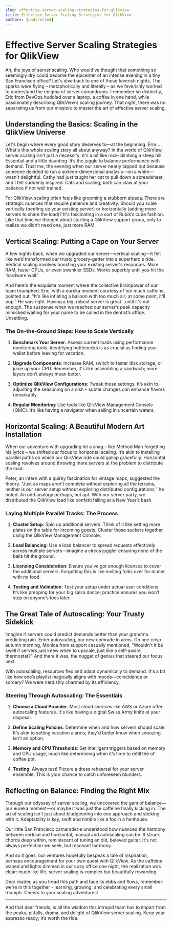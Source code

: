 ```yaml
---
slug: effective-server-scaling-strategies-for-qlikview
title: Effective Server Scaling Strategies for QlikView
authors: [undirected]
---
```



# Effective Server Scaling Strategies for QlikView

Ah, the joys of server scaling. Who would’ve thought that something so seemingly dry could become the epicenter of an intense evening in a tiny San Francisco office? Let's dive back to one of those feverish nights. The sparks were flying – metaphorically and literally – as we feverishly worked to understand the enigma of server conundrums. I remember so distinctly, Eric from DevOps huddled over a laptop, a coffee in one hand, while passionately describing QlikView’s scaling journey. That night, there was no separating us from our mission: to master the art of effective server scaling.

## **Understanding the Basics: Scaling in the QlikView Universe**

Let's begin where every good story deserves to—at the beginning. Erm... What's this whole scaling story all about anyway? In the world of QlikView, server scaling isn't just a necessity; it's a bit like rock-climbing a steep hill. Essential and a little daunting. It’s the juggle to balance performance with demand. Trust me, the evening when our server nearly tapped out because someone decided to run a sixteen-dimensional analysis—on a whim—wasn't delightful. Cathy had just taught her cat to pull down a spreadsheet, and I felt suddenly inspired. Cats and scaling; both can claw at your patience if not well trained.

For QlikView, scaling often feels like grooming a stubborn alpaca. There are strategic nuances that require patience and creativity. Should you scale vertically (beefing up your existing server) or horizontally (adding more servers to share the load)? It's fascinating in a sort of Rubik’s cube fashion. Like that time we thought about starting a QlikView support group, only to realize we didn’t need one, just more RAM.

## **Vertical Scaling: Putting a Cape on Your Server**

A few nights back, when we upgraded our server—vertical scaling—it felt like we’d transformed our trusty grocery-getter into a superhero's ride. Vertical scaling involves boosting your existing server's resources. More RAM, faster CPUs, or even swankier SSDs. Works superbly until you hit the ‘hardware wall.’

And here's the exquisite moment where the collective brainpower of our team triumphed. Eric, with a eureka moment courtesy of too much caffeine, pointed out, "It's like inflating a balloon with too much air; at some point, it’ll pop.” He was right. Having a big, robust server is great...until it's not enough. The suspense when we reached our server’s peak capacity mimicked waiting for your name to be called in the dentist’s office. Unsettling.

### **The On-the-Ground Steps: How to Scale Vertically**

1. **Benchmark Your Server**: Assess current loads using performance monitoring tools. Identifying bottlenecks is as crucial as finding your wallet before leaving for vacation.
   
2. **Upgrade Components**: Increase RAM, switch to faster disk storage, or juice up your CPU. Remember, it's like assembling a sandwich; more layers don’t always mean better.

3. **Optimize QlikView Configurations**: Tweak those settings. It’s akin to adjusting the seasoning on a dish – subtle changes can enhance flavors remarkably. 

4. **Regular Monitoring**: Use tools like QlikView Management Console (QMC). It’s like having a navigator when sailing in uncertain waters.

## **Horizontal Scaling: A Beautiful Modern Art Installation**

When our adventure with upgrading hit a snag – like Method Man forgetting his lyrics – we shifted our focus to horizontal scaling. It’s akin to installing parallel paths on which our QlikView ride could gallop gracefully. Horizontal scaling revolves around throwing more servers at the problem to distribute the load.

Peter, an intern with a quirky fascination for vintage maps, suggested the theory. "Just as maps aren’t complete without exploring all the terrains, neither is our server setup without exploring distributed configurations,” he noted. An odd analogy perhaps, but apt. With our server party, we distributed the QlikView load like confetti falling at a New Year’s bash.

### **Laying Multiple Parallel Tracks: The Process**

1. **Cluster Setup**: Spin up additional servers. Think of it like setting more plates on the table for incoming guests. Cluster those suckers together using the QlikView Management Console. 

2. **Load Balancing**: Use a load balancer to spread requests effectively across multiple servers—imagine a circus juggler ensuring none of the balls hit the ground.

3. **Licensing Consideration**: Ensure you’ve got enough licenses to cover the additional servers. Forgetting this is like inviting folks over for dinner with no food.

4. **Testing and Validation**: Test your setup under actual user conditions. It’s like prepping for your big salsa dance; practice ensures you won’t step on anyone’s toes later.

## **The Great Tale of Autoscaling: Your Trusty Sidekick**

Imagine if servers could predict demands better than your grandma predicting rain. Enter autoscaling, our new comrade in arms. On one crisp autumn morning, Monica from support casually mentioned, "Wouldn't it be swell if servers just knew when to upscale, just like a self-aware thermostat?" And there it was, the nugget of genius that steered our focus next.

With autoscaling, resources flex and adapt dynamically to demand. It's a bit like how one’s playlist magically aligns with moods—coincidence or sorcery? We were nerdishly charmed by its efficiency.

### **Steering Through Autoscaling: The Essentials**

1. **Choose a Cloud Provider**: Most cloud services like AWS or Azure offer autoscaling features. It's like having a digital Swiss Army knife at your disposal.

2. **Define Scaling Policies**: Determine when and how servers should scale. It's akin to setting vacation alarms; they'd better know when snoozing isn't an option.

3. **Memory and CPU Thresholds**: Set intelligent triggers based on memory and CPU usage, much like determining when it’s time to refill the ol’ coffee pot. 

4. **Testing**: Always test! Picture a dress rehearsal for your server ensemble. This is your chance to catch unforeseen blunders.

## **Reflecting on Balance: Finding the Right Mix**

Through our odyssey of server scaling, we uncovered the gem of balance—our eureka moment—or maybe it was just the caffeine finally kicking in. The art of scaling isn't just about bludgeoning into one approach and sticking with it. Adaptability is key, swift and nimble like a fox in a henhouse. 

Our little San Francisco camaraderie understood how nuanced the harmony between vertical and horizontal, manual and autoscaling can be. It struck chords deep within, reminiscent of tuning an old, beloved guitar. It's not always perfection we seek, but resonant harmony.

And so it goes, our ventures hopefully bespeak a tale of inspiration, perhaps encouragement for your own quest with QlikView. As the caffeine waned and lights dimmed in our cozy office one night, the realization was clear: much like life, server scaling is complex but beautifully rewarding.

Dear reader, as you tread this path and face its ebbs and flows, remember: we're in this together - learning, growing, and celebrating every small triumph. Cheers to your scaling adventures! 

---

And that dear friends, is all the wisdom this intrepid team has to impart from the peaks, pitfalls, drama, and delight of QlikView server scaling. Keep your espresso ready; it’s worth the ride.